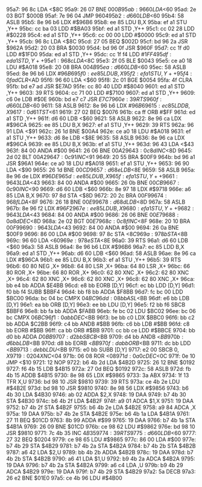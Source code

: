 95a7: 96 8c     LDA    <$8C
95a9: 26 07     BNE    $000B
95ab: 96 60     LDA    <$60
95ad: 2e 03     BGT    $000B
95af: 7e 96 04  JMP    $9604
95b2: d6 60     LDB    <$60
95b4: 58        ASLB
95b5: 8e 96 b6  LDX    #$96B6
95b8: ee 85     LDU    B,X
95ba: ef a1     STU    ,Y++
95bc: cc ba 03  LDD    #$BA03
95bf: ed a1     STD    ,Y++
95c1: cc 02 28  LDD    #$0228
95c4: ed a1     STD    ,Y++
95c6: cc 00 00  LDD    #$0000
95c9: ed a1     STD    ,Y++
95cb: 96 8c     LDA    <$8C
95cd: 27 05     BEQ    $002D
95cf: bd 96 2a  JSR    $962A
95d2: 20 03     BRA    $0030
95d4: bd 96 0f  JSR    $960F
95d7: cc 1f d0  LDD    #$1FD0
95da: ed a1     STD    ,Y++
95dc: cc 1f f4  LDD    #$1FF4
95df: ed a1     STD    ,Y++
95e1: 96 8c     LDA    <$8C
95e3: 2f 05     BLE    $0043
95e5: ce a0 18  LDU    #$A018
95e8: 20 08     BRA    $004B
95ea: d6 60     LDB    <$60
95ec: 58        ASLB
95ed: 8e 96 b6  LDX    #$96B6
95f0: ee 85     LDU    B,X
95f2: ef a1     STU    ,Y++
95f4: 0f ad     CLR    <$AD
95f6: 96 60     LDA    <$60
95f8: 2c 01     BGE    $0054
95fa: 4f        CLRA
95fb: bd e7 ad  JSR    $E7AD
95fe: cc 80 40  LDD    #$8040
9601: ed a1     STD    ,Y++
9603: 39        RTS
9604: cc 71 00  LDD    #$7100
9607: ed a1     STD    ,Y++
9609: c6 0e     LDB    #$0E
960b: bd e7 c7  JSR    $E7C7
960e: 39        RTS
960f: d6 60     LDB    <$60
9611: 58        ASLB
9612: 8e 96 b6  LDX    #$96B6
9615: ec 85     LDD    B,X
9617: 0d 61     TST    <$61
9619: 27 02     BEQ    $0076
961b: ca ff     ORB    #$FF
961d: ed a1     STD    ,Y++
961f: d6 60     LDB    <$60
9621: 58        ASLB
9622: 8e 96 ca  LDX    #$96CA
9625: ee 85     LDU    B,X
9627: ef a1     STU    ,Y++
9629: 39        RTS
962a: 96 91     LDA    <$91
962c: 26 1d     BNE    $00A4
962e: ce a0 18  LDU    #$A018
9631: ef a1     STU    ,Y++
9633: d6 8e     LDB    <$8E
9635: 58        ASLB
9636: 8e 96 ca  LDX    #$96CA
9639: ee 85     LDU    B,X
963b: ef a1     STU    ,Y++
963d: 96 43     LDA    <$43
963f: 84 00     ANDA   #$00
9641: 26 06     BNE    $00A2
9643: 0c 8d     INC    <$8D
9645: 2d 02     BLT    $00A2
9647: 0c 91     INC    <$91
9649: 20 55     BRA    $00F9
964b: bd 96 a1  JSR    $96A1
964e: ce a0 18  LDU    #$A018
9651: ef a1     STU    ,Y++
9653: 96 90     LDA    <$90
9655: 26 1d     BNE    $00CD
9657: d6 8e     LDB    <$8E
9659: 58        ASLB
965a: 8e 96 de  LDX    #$96DE
965d: ee 85     LDU    B,X
965f: ef a1     STU    ,Y++
9661: 96 43     LDA    <$43
9663: 84 00     ANDA   #$00
9665: 26 0b     BNE    $00CB
9667: 0c 90     INC    <$90
9669: d6 60     LDB    <$60
966b: 8e 97 18  LDX    #$9718
966e: a6 85     LDA    B,X
9670: 97 8d     STA    <$8D
9672: 20 2c     BRA    $00F9
9674: 96 8f     LDA    <$8F
9676: 26 18     BNE    $00E9
9678: d6 8d     LDB    <$8D
967a: 58        ASLB
967b: 8e 96 f2  LDX    #$96F2
967e: ee 85     LDU    B,X
9680: ef a1     STU    ,Y++
9682: 96 43     LDA    <$43
9684: 84 00     ANDA   #$00
9686: 26 06     BNE    $00E7
9688: 0a 8d     DEC    <$8D
968a: 2e 02     BGT    $00E7
968c: 0c 8f     INC    <$8F
968e: 20 10     BRA    $00F9
9690: 96 43     LDA    <$43
9692: 84 00     ANDA   #$00
9694: 26 0a     BNE    $00F9
9696: 86 00     LDA    #$00
9698: 97 8c     STA    <$8C
969a: 97 8b     STA    <$8B
969c: 96 60     LDA    <$60
969e: 97 8e     STA    <$8E
96a0: 39        RTS
96a1: d6 60     LDB    <$60
96a3: 58        ASLB
96a4: 8e 96 b6  LDX    #$96B6
96a7: ec 85     LDD    B,X
96a9: ed a1     STD    ,Y++
96ab: d6 60     LDB    <$60
96ad: 58        ASLB
96ae: 8e 96 ca  LDX    #$96CA
96b1: ee 85     LDU    B,X
96b3: ef a1     STU    ,Y++
96b5: 39        RTS
96b6: 60 80     NEG    ,X+
96b8: 64 80     LSR    ,X+
96ba: 64 80     LSR    ,X+
96bc: 66 80     ROR    ,X+
96be: 66 80     ROR    ,X+
96c0: 62 80     XNC    ,X+
96c2: 62 80     XNC    ,X+
96c4: 62 80     XNC    ,X+
96c6: 62 80     XNC    ,X+
96c8: 62 80     XNC    ,X+
96ca: bb e4 bb  ADDA   $E4BB
96cd: e8 bb     EORB   [D,Y]
96cf: ec bb     LDD    [D,Y]
96d1: f0 bb f4  SUBB   $BBF4
96d4: bb f8 bb  ADDA   $F8BB
96d7: fc bc 00  LDD    $BC00
96da: bc 04 bc  CMPX   $04BC
96dd: 08 bb     ASL    <$BB
96df: e6 bb     LDB    [D,Y]
96e1: ea bb     ORB    [D,Y]
96e3: ee bb     LDU    [D,Y]
96e5: f2 bb f6  SBCB   $BBF6
96e8: bb fa bb  ADDA   $FABB
96eb: fe bc 02  LDU    $BC02
96ee: bc 06 bc  CMPX   $06BC
96f1: 0a bb     DEC    <$BB
96f3: be bb c0  LDX    $BBC0
96f6: bb c2 bb  ADDA   $C2BB
96f9: c4 bb     ANDB   #$BB
96fb: c6 bb     LDB    #$BB
96fd: c8 bb     EORB   #$BB
96ff: ca bb     ORB    #$BB
9701: cc bb ce  LDD    #$BBCE
9704: bb d0 bb  ADDA   $D0BB
9707: d2 bb     SBCB   <$BB
9709: d4 bb     ANDB   <$BB
970b: d6 bb     LDB    <$BB
970d: d8 bb     EORB   <$BB
970f: da bb     ORB    <$BB
9711: dc bb     LDD    <$BB
9713: de bb     LDU    <$BB
9715: e0 bb     SUBB   [D,Y]
9717: e2 00     SBCB   $0,X
9719: 02 04     XNC    <$04
971b: 06 08     ROR    <$08
971d: 0a 0c     DEC    <$0C
971f: 0e 10     JMP    <$10
9721: 12        NOP
9722: b6 4b 2d  LDA    $4B2D
9725: 26 12     BNE    $0192
9727: f6 4b 15  LDB    $4B15
972a: 27 0d     BEQ    $0192
972c: 58        ASLB
972d: fb 4b 15  ADDB   $4B15
9730: 8e 98 65  LDX    #$9865
9733: 3a        ABX
9734: 1f 13     TFR    X,U
9736: bd 98 10  JSR    $9810
9739: 39        RTS
973a: ce 4b 2e  LDU    #$4B2E
973d: bd 98 10  JSR    $9810
9740: 8e 98 56  LDX    #$9856
9743: b6 4b 30  LDA    $4B30
9746: ab 02     ADDA   $2,X
9748: 19        DAA
9749: b7 4b 30  STA    $4B30
974c: b6 4b 2f  LDA    $4B2F
974f: a9 01     ADCA   $1,X
9751: 19        DAA
9752: b7 4b 2f  STA    $4B2F
9755: b6 4b 2e  LDA    $4B2E
9758: a9 84     ADCA   ,X
975a: 19        DAA
975b: b7 4b 2e  STA    $4B2E
975e: b6 4b 1a  LDA    $4B1A
9761: 27 11     BEQ    $01CD
9763: 8b 99     ADDA   #$99
9765: 19        DAA
9766: b7 4b 1a  STA    $4B1A
9769: 26 09     BNE    $01CD
976b: ce 98 62  LDU    #$9862
976e: bd 98 10  JSR    $9810
9771: 7c 4b 35  INC    $4B35
9774: 39        RTS
9775: d6 60     LDB    <$60
9777: 27 32     BEQ    $0204
9779: ce 98 65  LDU    #$9865
977c: 86 00     LDA    #$00
977e: b7 4b 29  STA    $4B29
9781: b7 4b 2a  STA    $4B2A
9784: b7 4b 2b  STA    $4B2B
9787: a6 42     LDA    $2,U
9789: bb 4b 2b  ADDA   $4B2B
978c: 19        DAA
978d: b7 4b 2b  STA    $4B2B
9790: a6 41     LDA    $1,U
9792: b9 4b 2a  ADCA   $4B2A
9795: 19        DAA
9796: b7 4b 2a  STA    $4B2A
9799: a6 c4     LDA    ,U
979b: b9 4b 29  ADCA   $4B29
979e: 19        DAA
979f: b7 4b 29  STA    $4B29
97a2: 5a        DECB
97a3: 26 e2     BNE    $01E0
97a5: ce 4b 96  LDU    #$4B00
